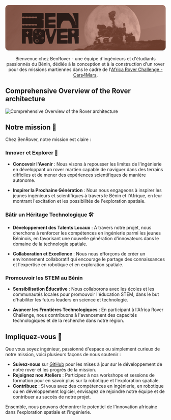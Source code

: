 <p align="center">
  <img width="900" src="https://raw.githubusercontent.com/BenRover-24/.github/main/profile/assets/Banner.png">
</p>

<div align="center">

Bienvenue chez BenRover - une équipe d'ingénieurs et d'étudiants passionnés du Bénin, dédiée à la conception et à la construction d'un rover pour des missions martiennes dans le cadre de l'<a href="https://cars4mars.co.za/">Africa Rover Challenge - Cars4Mars</a>.

</div>



## Comprehensive Overview of the Rover architecture
![Comprehensive Overview of the Rover architecture](https://github.com/iudhael/benrover-docs/blob/electrical/Electrical/rover_architecture.jpg)






## Notre mission 🚀

Chez BenRover, notre mission est claire :

### Innover et Explorer 🌌

- **Concevoir l'Avenir** : Nous visons à repousser les limites de l'ingénierie en développant un rover martien capable de naviguer dans des terrains difficiles et de mener des expériences scientifiques de manière autonome.

- **Inspirer la Prochaine Génération** : Nous nous engageons à inspirer les jeunes ingénieurs et scientifiques à travers le Bénin et l'Afrique, en leur montrant l'excitation et les possibilités de l'exploration spatiale.

### Bâtir un Héritage Technologique 🛠️

- **Développement des Talents Locaux** : À travers notre projet, nous cherchons à renforcer les compétences en ingénierie parmi les jeunes Béninois, en favorisant une nouvelle génération d'innovateurs dans le domaine de la technologie spatiale.

- **Collaboration et Excellence** : Nous nous efforçons de créer un environnement collaboratif qui encourage le partage des connaissances et l'expertise en robotique et en exploration spatiale.

### Promouvoir les STEM au Bénin

- **Sensibilisation Éducative** : Nous collaborons avec les écoles et les communautés locales pour promouvoir l'éducation STEM, dans le but d'habiliter les futurs leaders en science et technologie.

- **Avancer les Frontières Technologiques** : En participant à l'Africa Rover Challenge, nous contribuons à l'avancement des capacités technologiques et de la recherche dans notre région.



## Impliquez-vous 🤝

Que vous soyez ingénieur, passionné d'espace ou simplement curieux de notre mission, voici plusieurs façons de nous soutenir :

- **Suivez-nous** sur [GitHub](https://github.com/BenRover-24) pour les mises à jour sur le développement de notre rover et les progrès de la mission.
- **Rejoignez nos Ateliers** : Participez à nos workshops et sessions de formation pour en savoir plus sur la robotique et l'exploration spatiale.
- **Contribuez** : Si vous avez des compétences en ingénierie, en robotique ou en développement logiciel, envisagez de rejoindre notre équipe et de contribuer au succès de notre projet.

Ensemble, nous pouvons démontrer le potentiel de l'innovation africaine dans l'exploration spatiale et l'ingénierie.

